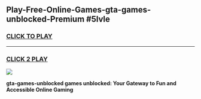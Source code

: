 
## Play-Free-Online-Games-gta-games-unblocked-Premium #5lvle
<h3>
<a href="https://premium.freeplayer.one?title=gta-games-unblocked&ref=8M">CLICK TO PLAY</a></h3>
<hr>

<h3>
<a href="https://premium.freeplayer.one?title=gta-games-unblocked&ref=8M">CLICK 2 PLAY</a>
  
</h3>

<a href="https://premium.freeplayer.one?title=gta-games-unblocked&ref=8M"><img src="https://clearcache.store/games.png"></a>


**gta-games-unblocked games unblocked: Your Gateway to Fun and Accessible Online Gaming**
